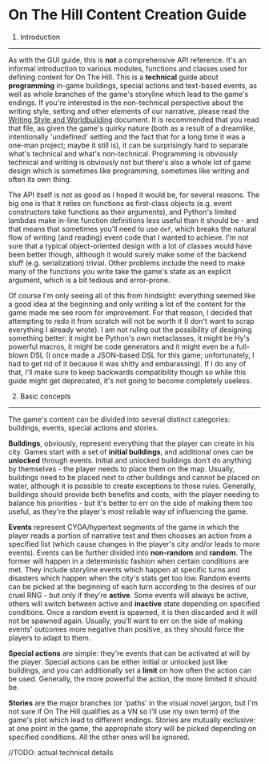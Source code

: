 On The Hill Content Creation Guide
==================================

1. Introduction
---------------

As with the GUI guide, this is **not** a comprehensive API reference.
It's an informal introduction to various modules, functions and classes
used for defining content for On The Hill. This is a **technical** guide
about **programming** in-game buildings, special actions and text-based
events, as well as whole branches of the game's storyline which lead
to the game's endings. If you're interested in the non-technical
perspective about the writing style, setting and other elements of our
narrative, please read the [Writing Style and Worldbuilding](writing_style_and_worldbuilding.md)
document. It is recommended that you read that file, as given the game's
quirky nature (both as a result of a dreamlike, intentionally 'undefined'
setting and the fact that for a long time it was a one-man project;
maybe it still is), it can be surprisingly hard to separate what's
technical and what's non-technical. Programming is obviously technical
and writing is obviously not but there's also a whole lot of game
design which is sometimes like programming, sometimes like writing
and often its own thing.

The API itself is not as good as I hoped it would be, for several reasons.
The big one is that it relies on functions as first-class objects (e.g.
event constructors take functions as their arguments), and Python's limited
lambdas make in-line function definitions less useful than it should be
\- and that means that sometimes you'll need to use ```def```, which breaks
the natural flow of writing (and reading) event code that I wanted to
achieve. I'm not sure that a typical object-oriented design with a lot of
classes would have been better though, although it would surely make some
of the backend stuff (e.g. serialization) trivial. Other problems include
the need to make many of the functions you write take the game's state
as an explicit argument, which is a bit tedious and error-prone.

Of course I'm only seeing all of this from hindsight: everything seemed
like a good idea at the beginning and only writing a lot of the content
for the game made me see room for improvement. For that reason, I decided
that attempting to redo it from scratch will not be worth it (I don't want
to scrap everything I already wrote). I am not ruling out the possibility
of designing something better: it might be Python's own metaclasses, it
might be Hy's powerful macros, it might be code generators and it might
even be a full-blown DSL (I once made a JSON-based DSL for this game;
unfortunately, I had to get rid of it because it was shitty and embarassing).
If I do any of that, I'll make sure to keep backwards compatibility though
so while this guide might get deprecated, it's not going to become
completely useless.

2. Basic concepts
-----------------

The game's content can be divided into several distinct categories:
buildings, events, special actions and stories.

**Buildings**, obviously, represent everything that the player can create
in his city. Games start with a set of **initial buildings**, and additional
ones can be **unlocked** through events. Initial and unlocked buildings
don't do anything by themselves - the player needs to place them on the map.
Usually, buildings need to be placed next to other buildings and cannot
be placed on water, although it is possible to create exceptions to those
rules. Generally, buildings should provide both benefits and costs, with
the player needing to balance his priorities - but it's better to err on
the side of making them too useful, as they're the player's most reliable
way of influencing the game.

**Events** represent CYOA/hypertext segments of the game in which
the player reads a portion of narrative text and then chooses an action
from a specified list (which cause changes in the player's city and/or
leads to more events). Events can be further divided into **non-random**
and **random**. The former will happen in a deterministic fashion when certain
conditions are met. They include storyline events which happen at specific
turns and disasters which happen when the city's stats get too low. Random
events can be picked at the beginning of each turn according to the desires
of our cruel RNG - but only if they're **active**. Some events will always
be active, others will switch between active and **inactive** state
depending on specified conditions. Once a random event is spawned, it is
then discarded and it will not be spawned again. Usually, you'll want
to err on the side of making events' outcomes more negative than positive,
as they should force the players to adapt to them.

**Special actions** are simple: they're events that can be activated at will
by the player. Special actions can be either initial or unlocked just like
buildings, and you can additionally set a **limit** on how often the action
can be used. Generally, the more powerful the action, the more limited it
should be.

**Stories** are the major branches (or 'paths' in the visual novel jargon,
but I'm not sure if On The Hill qualifies as a VN so I'll use my own term)
of the game's plot which lead to different endings. Stories are mutually
exclusive: at one point in the game, the appropriate story will be picked
depending on specified conditions. All the other ones will be ignored.

//TODO: actual technical details